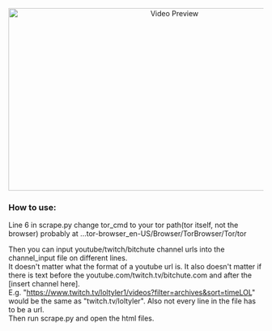 <p align="center"><img alt="Video Preview" src="./showcase.gif" width="640" height="360"/></p>
             
### How to use:  
Line 6 in scrape.py change tor_cmd to your tor path(tor itself, not the browser) probably at ...tor-browser_en-US/Browser/TorBrowser/Tor/tor  
  
Then you can input youtube/twitch/bitchute channel urls into the channel_input file on different lines.  
It doesn't matter what the format of a youtube url is. It also doesn't matter if there is text before the youtube.com/twitch.tv/bitchute.com and after the [insert channel here].  
E.g. "https://www.twitch.tv/loltyler1/videos?filter=archives&sort=timeLOL" would be the same as "twitch.tv/loltyler".  Also not every line in the file has to be a url.  
Then run scrape.py and open the html files.
